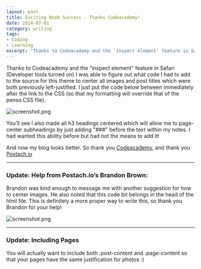 ```yaml
---
layout: post
title: Exciting Noob Success - Thanks Codeacademy!
date: 2014-07-01
category: writing
tags:
- Coding
- Learning
excerpt: "Thanks to Codeacademy and the 'inspect element' feature in Safari (Developer tools turned on) I was able to figure out what code I had to add to the source for this theme to center all images and post titles which were both previously"
---
```


Thanks to Codeacademy and the “inspect element" feature in Safari (Developer tools turned on) I was able to figure out what code I had to add to the source for this theme to center all images and post titles which were both previously left-justified. I just put the code below between immediately after the link to the CSS (so that my formatting will override that of the penso.CSS file).

![screenshot.png](http://postachio-images.s3-website-us-east-1.amazonaws.com/4169272f9bba9eab36e8cbc32bc5ac07.png)

You’ll see I also made all h3 headings centered which will allow me to page-center subheadings by just adding "###" before the text within my notes. I had wanted this ability before but had not the means to add it!

And now my blog looks better. So thank you [Codeacademy](http://www.codecademy.com), and thank you [Postach.io](http://postach.io)

------

### Update: Help from Postach.io’s Brandon Brown:

Brandon was kind enough to message me with another suggestion for how to center images. He also noted that this code bit belongs in the head of the html file. This is definitely a more proper way to write this, so thank you Brandon for your help!

![screenshot.png](http://postachio-images.s3-website-us-east-1.amazonaws.com/92111499dd58a66c6fd3be48dde4221f.png)

------

### Update: Including Pages

You will actually want to include both .post-content and .page-content so that your pages have the same justification for photos :)
